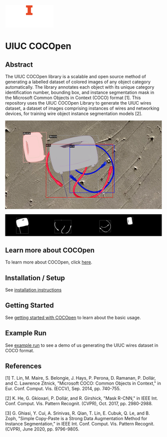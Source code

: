 <p align="left">
  <img src="https://github.com/RMDLO/COCOpen-OpenCV/blob/review/.github/images/uiuc_logo.png" title="UIUC logo">
</p>

# **UIUC COCOpen**

## **Abstract**
The UIUC COCOpen library is a scalable and open source method of generating a labelled dataset of colored images of any object category automatically. The library annotates each object with its unique category identification number, bounding box, and instance segmentation mask in the Microsoft Common Objects in Context (COCO) format [1]. This repository uses the UIUC COCOpen Library to generate the UIUC wires dataset, a dataset of images comprising instances of wires and networking devices, for training wire object instance segmentation models [2].

<p align="center">
  <img src="https://github.com/RMDLO/COCOpen-OpenCV/blob/review/demo/visualization/0.png" width="1000" title="Visualization of COCOpen Automatic Instance Segmentation">
</p>

<p align="center">
  <img src="https://github.com/RMDLO/COCOpen-OpenCV/blob/review/demo/masks/0.png" width="1000" title="Visualization of COCOpen Object Instance Masks">
</p>

## **Learn more about COCOpen**
To learn more about COCOpen, click [here](.github/LEARN_MORE.md).

## **Installation / Setup**
See [installation instructions](.github/INSTALLATION.md)

## **Getting Started**
See [getting started with COCOpen](.github/GETTING_STARTED.md) to learn about the basic usage.

## **Example Run**
See [example run](.github/EXAMPLE_RUN.md) to see a demo of us generating the UIUC wires dataset in COCO format.

## References
<a id="1">[1]</a> 
T. Lin, M. Maire, S. Belongie, J. Hays, P. Perona, D. Ramanan, P. Dollár, and C. Lawrence Zitnick, "Microsoft COCO: Common Objects in Context," in Eur. Conf. Comput. Vis. (ECCV), Sep. 2014, pp. 740-755.

<a id="2">[2]</a> 
K. He, G. Gkioxari, P. Dollár, and R. Girshick, "Mask R-CNN," in IEEE Int. Conf. Comput. Vis. Pattern Recognit. (CVPR), Oct. 2017, pp. 2980-2988.

<a id="3">[3]</a> 
G. Ghiasi, Y. Cui, A. Srinivas, R. Qian, T. Lin, E. Cubuk, Q. Le, and B. Zoph, "Simple Copy-Paste is a Strong Data Augmentation Method for Instance Segmentation," in IEEE Int. Conf. Comput. Vis. Pattern Recognit. (CVPR), June 2020, pp. 9796-9805.
